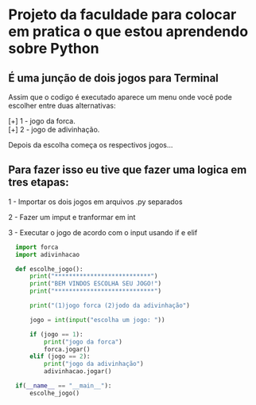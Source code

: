 # Projeto da faculdade para colocar em pratica o que estou aprendendo sobre Python
## É uma junção de dois jogos para Terminal

Assim que o codigo é executado aparece um menu onde você pode escolher entre duas alternativas:

[+] 1 - jogo da forca.                                                                     
[+] 2 - jogo de adivinhação.

Depois da escolha começa os respectivos jogos...

## Para fazer isso eu tive que fazer uma logica em tres etapas:

1 - Importar os dois jogos em arquivos .py separados

2 - Fazer um imput e tranformar em int

3 - Executar o jogo de acordo com o input usando if e elif


``` Python
  import forca
  import adivinhacao

  def escolhe_jogo():
      print("***************************")
      print("BEM VINDOS ESCOLHA SEU JOGO!")
      print("****************************")

      print("(1)jogo forca (2)jodo da adivinhação")

      jogo = int(input("escolha um jogo: "))

      if (jogo == 1):
          print("jogo da forca")
          forca.jogar()
      elif (jogo == 2):
          print("jogo da adivinhação")
          adivinhacao.jogar()

  if(__name__ == "__main__"):
      escolhe_jogo()
```
